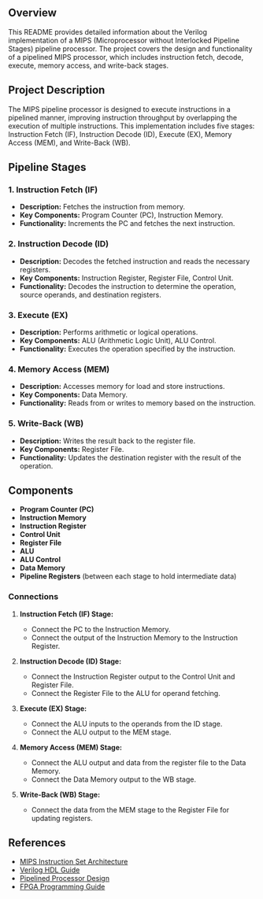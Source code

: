 ## Overview

This README provides detailed information about the Verilog implementation of a MIPS (Microprocessor without Interlocked Pipeline Stages) pipeline processor. The project covers the design and functionality of a pipelined MIPS processor, which includes instruction fetch, decode, execute, memory access, and write-back stages.

## Project Description

The MIPS pipeline processor is designed to execute instructions in a pipelined manner, improving instruction throughput by overlapping the execution of multiple instructions. This implementation includes five stages: Instruction Fetch (IF), Instruction Decode (ID), Execute (EX), Memory Access (MEM), and Write-Back (WB).

## Pipeline Stages

### 1. Instruction Fetch (IF)
- **Description:** Fetches the instruction from memory.
- **Key Components:** Program Counter (PC), Instruction Memory.
- **Functionality:** Increments the PC and fetches the next instruction.

### 2. Instruction Decode (ID)
- **Description:** Decodes the fetched instruction and reads the necessary registers.
- **Key Components:** Instruction Register, Register File, Control Unit.
- **Functionality:** Decodes the instruction to determine the operation, source operands, and destination registers.

### 3. Execute (EX)
- **Description:** Performs arithmetic or logical operations.
- **Key Components:** ALU (Arithmetic Logic Unit), ALU Control.
- **Functionality:** Executes the operation specified by the instruction.

### 4. Memory Access (MEM)
- **Description:** Accesses memory for load and store instructions.
- **Key Components:** Data Memory.
- **Functionality:** Reads from or writes to memory based on the instruction.

### 5. Write-Back (WB)
- **Description:** Writes the result back to the register file.
- **Key Components:** Register File.
- **Functionality:** Updates the destination register with the result of the operation.

## Components

- **Program Counter (PC)**
- **Instruction Memory**
- **Instruction Register**
- **Control Unit**
- **Register File**
- **ALU**
- **ALU Control**
- **Data Memory**
- **Pipeline Registers** (between each stage to hold intermediate data)

### Connections

1. **Instruction Fetch (IF) Stage:**
   - Connect the PC to the Instruction Memory.
   - Connect the output of the Instruction Memory to the Instruction Register.

2. **Instruction Decode (ID) Stage:**
   - Connect the Instruction Register output to the Control Unit and Register File.
   - Connect the Register File to the ALU for operand fetching.

3. **Execute (EX) Stage:**
   - Connect the ALU inputs to the operands from the ID stage.
   - Connect the ALU output to the MEM stage.

4. **Memory Access (MEM) Stage:**
   - Connect the ALU output and data from the register file to the Data Memory.
   - Connect the Data Memory output to the WB stage.

5. **Write-Back (WB) Stage:**
   - Connect the data from the MEM stage to the Register File for updating registers.

## References

- [MIPS Instruction Set Architecture](link_to_reference)
- [Verilog HDL Guide](link_to_reference)
- [Pipelined Processor Design](link_to_reference)
- [FPGA Programming Guide](link_to_reference)
